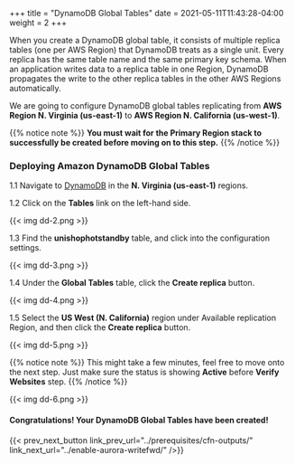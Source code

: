 +++
title = "DynamoDB Global Tables"
date =  2021-05-11T11:43:28-04:00
weight = 2
+++

When you create a DynamoDB global table, it consists of multiple replica tables (one per AWS Region) that DynamoDB treats as a single unit. Every replica has the same table name and the same primary key schema. When an application writes data to a replica table in one Region, DynamoDB propagates the write to the other replica tables in the other AWS Regions automatically.

We are going to configure DynamoDB global tables replicating from **AWS Region N. Virginia (us-east-1)** to **AWS Region N. California (us-west-1)**.

{{% notice note %}}
**You must wait for the Primary Region stack to successfully be created before moving on to this step.**
{{% /notice %}}

### Deploying Amazon DynamoDB Global Tables

1.1 Navigate to [DynamoDB](https://us-east-1.console.aws.amazon.com/rds/home?region=us-east-1#/) in the **N. Virginia (us-east-1)** regions.

1.2 Click on the **Tables** link on the left-hand side.

{{< img dd-2.png >}}

1.3 Find the **unishophotstandby** table, and click into the configuration settings.

{{< img dd-3.png >}}

1.4 Under the **Global Tables** table, click the **Create replica** button.

{{< img dd-4.png >}}

1.5 Select the **US West (N. California)** region under Available replication Region, and then click the **Create replica** button.

{{< img dd-5.png >}}

{{% notice note %}}
This might take a few minutes, feel free to move onto the next step.  Just make sure the status is showing **Active** before **Verify Websites** step.
{{% /notice %}}

{{< img dd-6.png >}}

#### Congratulations! Your DynamoDB Global Tables have been created!

{{< prev_next_button link_prev_url="../prerequisites/cfn-outputs/" link_next_url="../enable-aurora-writefwd/" />}}
